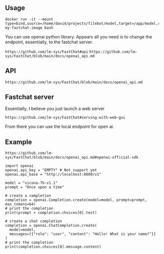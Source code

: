 ## Usage

```
docker run -it --mount type=bind,source=/home/david/projects/filebot/model,target=/app/model,readonly my-fastchat-image bash
```
You can use openai python library. Appears all you need is to change the endpoint, essentially, to the fastchat server.

`https://github.com/lm-sys/FastChat#api`
`https://github.com/lm-sys/FastChat/blob/main/docs/openai_api.md`

## API

`https://github.com/lm-sys/FastChat/blob/main/docs/openai_api.md`

## Fastchat server

Essentially, I believe you just launch a web server

`https://github.com/lm-sys/FastChat#serving-with-web-gui`

From there you can use the local endpoint for open ai.

## Example

`https://github.com/lm-sys/FastChat/blob/main/docs/openai_api.md#openai-official-sdk`
```
import openai
openai.api_key = "EMPTY" # Not support yet
openai.api_base = "http://localhost:8000/v1"

model = "vicuna-7b-v1.1"
prompt = "Once upon a time"

# create a completion
completion = openai.Completion.create(model=model, prompt=prompt, max_tokens=64)
# print the completion
print(prompt + completion.choices[0].text)

# create a chat completion
completion = openai.ChatCompletion.create(
  model=model,
  messages=[{"role": "user", "content": "Hello! What is your name?"}]
)
# print the completion
print(completion.choices[0].message.content)
```